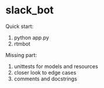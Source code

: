 # slack_bot

Quick start:
1. python app.py
2. rtmbot

Missing part:
1. unittests for models and resources
2. closer look to edge cases
3. comments and docstrings 
